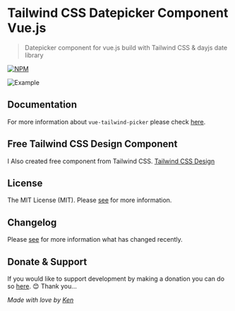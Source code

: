 # Tailwind CSS Datepicker Component Vue.js
>Datepicker component for vue.js build with Tailwind CSS & dayjs date library

[![NPM](https://nodei.co/npm/vue-tailwind-picker.png?compact=true)](https://www.npmjs.com/package/vue-tailwind-picker)

![Example](https://raw.githubusercontent.com/kenhyuwa/vue-tailwind-picker/master/vue-tailwind-picker.gif)

## Documentation
For more information about `vue-tailwind-picker` please check [here](https://vue-tailwind-picker.netlify.app).

## Free Tailwind CSS Design Component
I Also created free component from Tailwind CSS.
[Tailwind CSS Design](https://tailwindesign.com)

## License

The MIT License (MIT). Please [see](http://opensource.org/licenses/MIT) for more information.

## Changelog

Please [see](CHANGELOG.md) for more information what has changed recently.

## Donate & Support

If you would like to support development by making a donation you can do so [here](https://paypal.me/kenhyuwa/5usd). &#x1F60A;
Thank you...

_Made with love by [Ken](https://facebook.com/diaddemi)_
